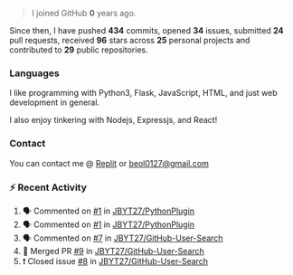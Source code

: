 > I joined GitHub **0** years ago.

Since then, I have pushed **434** commits, opened **34** issues, submitted **24** pull requests, received **96** stars across **25** personal projects and contributed to **29** public repositories.


### Languages
I like programming with Python3, Flask, JavaScript, HTML, and just web development in general.

I also enjoy tinkering with Nodejs, Expressjs, and React!


### Contact
You can contact me @ [Replit](https://replit.com/@JBloves27) or beol0127@gmail.com

### :zap: Recent Activity

<!--START_SECTION:activity-->
1. 🗣 Commented on [#1](https://github.com/JBYT27/PythonPlugin/issues/1) in [JBYT27/PythonPlugin](https://github.com/JBYT27/PythonPlugin)
2. 🗣 Commented on [#1](https://github.com/JBYT27/PythonPlugin/issues/1) in [JBYT27/PythonPlugin](https://github.com/JBYT27/PythonPlugin)
3. 🗣 Commented on [#7](https://github.com/JBYT27/GitHub-User-Search/issues/7) in [JBYT27/GitHub-User-Search](https://github.com/JBYT27/GitHub-User-Search)
4. 🎉 Merged PR [#9](https://github.com/JBYT27/GitHub-User-Search/pull/9) in [JBYT27/GitHub-User-Search](https://github.com/JBYT27/GitHub-User-Search)
5. ❗️ Closed issue [#8](https://github.com/JBYT27/GitHub-User-Search/issues/8) in [JBYT27/GitHub-User-Search](https://github.com/JBYT27/GitHub-User-Search)
<!--END_SECTION:activity-->
